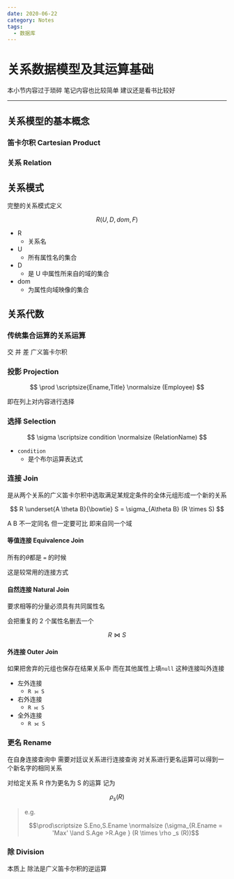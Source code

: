 ```yaml
---
date: 2020-06-22
category: Notes
tags:
  - 数据库
---
```


# 关系数据模型及其运算基础

本小节内容过于琐碎 笔记内容也比较简单 建议还是看书比较好

---

## 关系模型的基本概念

### 笛卡尔积 Cartesian Product

### 关系 Relation

## 关系模式

完整的关系模式定义

$$
R(U,D,dom,F)
$$

- R
  - 关系名
- U
  - 所有属性名的集合
- D
  - 是 U 中属性所来自的域的集合
- dom
  - 为属性向域映像的集合

## 关系代数

### 传统集合运算的关系运算

交 并 差 广义笛卡尔积

### 投影 Projection

$$
\prod \scriptsize{Ename,Title} \normalsize (Employee)
$$

即在列上对内容进行选择

### 选择 Selection

$$
\sigma \scriptsize condition \normalsize (RelationName)
$$

- `condition`
  - 是个布尔运算表达式

### 连接 Join

是从两个关系的广义笛卡尔积中选取满足某规定条件的全体元组形成一个新的关系

$$
R \underset{A \theta B}{\bowtie} S = \sigma_{A\theta B} (R \times S)
$$

A B 不一定同名 但一定要可比 即来自同一个域

#### 等值连接 Equivalence Join

所有的$\theta$都是 `=` 的时候

这是较常用的连接方式

#### 自然连接 Natural Join

要求相等的分量必须具有共同属性名

会把重复的 2 个属性名删去一个

$$
R \bowtie S
$$

#### 外连接 Outer Join

如果把舍弃的元组也保存在结果关系中 而在其他属性上填`null` 这种连接叫外连接

- 左外连接
  - `R ⟕ S`
- 右外连接
  - `R ⟖ S`
- 全外连接
  - `R ⟗ S`

### 更名 Rename

在自身连接查询中 需要对廷议关系进行连接查询 对关系进行更名运算可以得到一个新名字的相同关系

对给定关系 R 作为更名为 S 的运算 记为

$$
\rho_s (R)
$$

> e.g.
>
> $$\prod\scriptsize S.Eno,S.Ename \normalsize (\sigma_{R.Ename = 'Max' \land S.Age >R.Age } (R \times \rho _s (R))$$

### 除 Division

本质上 除法是广义笛卡尔积的逆运算

